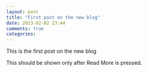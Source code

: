 ```yaml
---
layout: post
title: "First post on the new blog"
date: 2013-02-02 23:44
comments: true
categories: 
---
```


This is the first post on the new blog <!-- more -->

This should be shown only after Read More is pressed.